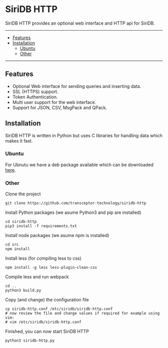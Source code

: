 SiriDB HTTP
===========
SiriDB HTTP provides an optional web interface and HTTP api for SiriDB.

---------------------------------------
  * [Features](#features)
  * [Installation](#installation)
    * [Ubuntu](#ubnutu)
    * [Other](#other)

---------------------------------------

## Features
  - Optional Web interface for sending queries and inserting data.
  - SSL (HTTPS) support.
  - Token Authentication.
  - Multi user support for the web interface.
  - Support for JSON, CSV, MsgPack and QPack.

## Installation
SiriDB HTTP is written in Python but uses C libraries for handling data which makes it fast.

### Ubuntu
For Ubnutu we have a deb package available which can be downloaded [here](https://github.com/transceptor-technology/siridb-http/releases/latest).

### Other
Clone the project
```
git clone https://github.com/transceptor-technology/siridb-http
```

Install Python packages (we asume Python3 and pip are installed)
```
cd siridb-http
pip3 install -f requirements.txt 
```

Install node packages (we asume npm is installed)
```
cd src
npm install
```

Install less (for compiling less to css)
```
npm install -g less less-plugin-clean-css
```

Compile less and run webpack
```
cd ..
python3 build.py
```

Copy (and change) the configuration file
```
cp siridb-http.conf /etc/siridb/siridb-http.conf
# now review the file and change values if required for example using vim:
# vim /etc/siridb/siridb-http.conf
```

Finished, you can now start SiriDB HTTP
```
python3 siridb-http.py
```

  

 
